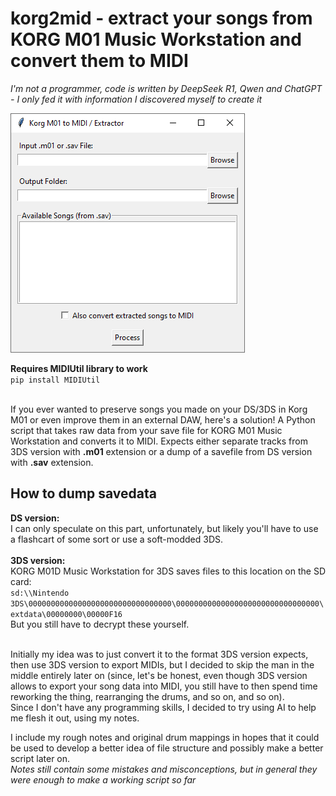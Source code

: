 ﻿# korg2mid - extract your songs from KORG M01 Music Workstation and convert them to MIDI
_I'm not a programmer, code is written by DeepSeek R1, Qwen and ChatGPT - I only fed it with information I discovered myself to create it_

![Screenshot](/readme-assets/korg.png)

**Requires MIDIUtil library to work**<br/>
`pip install MIDIUtil`<br/><br/>

If you ever wanted to preserve songs you made on your DS/3DS in Korg M01 or even improve them in an external DAW, here's a solution!
A Python script that takes raw data from your save file for KORG M01 Music Workstation and converts it to MIDI.
Expects either separate tracks from 3DS version with **.m01** extension or a dump of a savefile from DS version with **.sav** extension.

## How to dump savedata
**DS version:**<br/>
I can only speculate on this part, unfortunately, but likely you'll have to use a flashcart of some sort or use a soft-modded 3DS.<br/><br/>
**3DS version:**<br/>
KORG M01D Music Workstation for 3DS saves files to this location on the SD card:<br/>
`sd:\\Nintendo 3DS\00000000000000000000000000000000\00000000000000000000000000000000\extdata\00000000\00000F16`<br/>
But you still have to decrypt these yourself.<br/><br/>


Initially my idea was to just convert it to the format 3DS version expects, then use 3DS version to export MIDIs, but I decided to skip the man in the middle entirely later on (since, let's be honest, even though 3DS version allows to export your song data into MIDI, you still have to then spend time reworking the thing, rearranging the drums, and so on, and so on).<br/>
Since I don't have any programming skills, I decided to try using AI to help me flesh it out, using my notes.<br/>

I include my rough notes and original drum mappings in hopes that it could be used to develop a better idea of file structure and possibly make a better script later on.<br/>
_Notes still contain some mistakes and misconceptions, but in general they were enough to make a working script so far_
